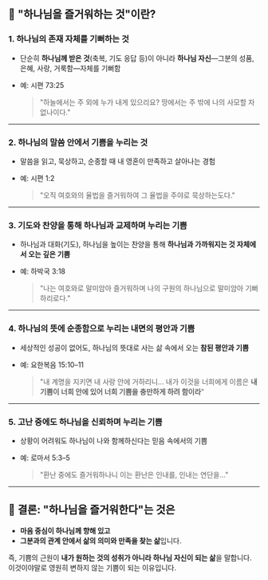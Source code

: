 ## 📌 "하나님을 즐거워하는 것"이란?

### 1. **하나님의 존재 자체를 기뻐하는 것**

* 단순히 **하나님께 받은 것**(축복, 기도 응답 등)이 아니라
  **하나님 자신**—그분의 성품, 은혜, 사랑, 거룩함—자체를 기뻐함
* 예: 시편 73:25

  > "하늘에서는 주 외에 누가 내게 있으리요? 땅에서는 주 밖에 나의 사모할 자 없나이다."

---

### 2. **하나님의 말씀 안에서 기쁨을 누리는 것**

* 말씀을 읽고, 묵상하고, 순종할 때 내 영혼이 만족하고 살아나는 경험
* 예: 시편 1:2

  > "오직 여호와의 율법을 즐거워하여 그 율법을 주야로 묵상하는도다."

---

### 3. **기도와 찬양을 통해 하나님과 교제하며 누리는 기쁨**

* 하나님과 대화(기도), 하나님을 높이는 찬양을 통해
  **하나님과 가까워지는 것 자체에서 오는 깊은 기쁨**
* 예: 하박국 3:18

  > "나는 여호와로 말미암아 즐거워하며 나의 구원의 하나님으로 말미암아 기뻐하리로다."

---

### 4. **하나님의 뜻에 순종함으로 누리는 내면의 평안과 기쁨**

* 세상적인 성공이 없어도, 하나님의 뜻대로 사는 삶 속에서 오는 **참된 평안과 기쁨**
* 예: 요한복음 15:10–11

  > "내 계명을 지키면 내 사랑 안에 거하리니...
  > 내가 이것을 너희에게 이름은 **내 기쁨이 너희 안에 있어 너희 기쁨을 충만하게 하려 함이라**"

---

### 5. **고난 중에도 하나님을 신뢰하며 누리는 기쁨**

* 상황이 어려워도 하나님이 나와 함께하신다는 믿음 속에서의 기쁨
* 예: 로마서 5:3–5

  > "환난 중에도 즐거워하나니 이는 환난은 인내를, 인내는 연단을..."

---

## 🎯 결론: "하나님을 즐거워한다"는 것은

* **마음 중심이 하나님께 향해 있고**
* **그분과의 관계 안에서 삶의 의미와 만족을 찾는 삶**입니다.

즉, 기쁨의 근원이 **내가 원하는 것의 성취가 아니라 하나님 자신이 되는 삶**을 말합니다.
이것이야말로 영원히 변하지 않는 기쁨이 되는 이유입니다.
